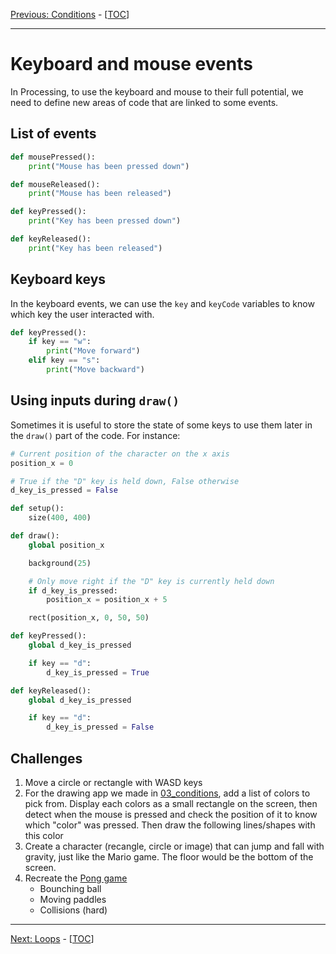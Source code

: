 [Previous: Conditions](03_conditions.md) - [[TOC](README.md)]

---

# Keyboard and mouse events

In Processing, to use the keyboard and mouse to their full potential, we need to define new areas of code that are linked to some events.

## List of events
```python
def mousePressed():
    print("Mouse has been pressed down")

def mouseReleased():
    print("Mouse has been released")

def keyPressed():
    print("Key has been pressed down")

def keyReleased():
    print("Key has been released")
```

## Keyboard keys

In the keyboard events, we can use the `key` and `keyCode` variables to know which key the user interacted with.

```python
def keyPressed():
    if key == "w":
        print("Move forward")
    elif key == "s":
        print("Move backward")
```

## Using inputs during `draw()`

Sometimes it is useful to store the state of some keys to use them later in the `draw()` part of the code. For instance:

```python
# Current position of the character on the x axis
position_x = 0

# True if the "D" key is held down, False otherwise
d_key_is_pressed = False

def setup():
    size(400, 400)

def draw():
    global position_x

    background(25)

    # Only move right if the "D" key is currently held down
    if d_key_is_pressed:
        position_x = position_x + 5

    rect(position_x, 0, 50, 50)

def keyPressed():
    global d_key_is_pressed

    if key == "d":
        d_key_is_pressed = True

def keyReleased():
    global d_key_is_pressed

    if key == "d":
        d_key_is_pressed = False
```

## Challenges
1. Move a circle or rectangle with WASD keys
2. For the drawing app we made in [03_conditions](03_conditions.md), add a list of colors to pick from. Display each colors as a small rectangle on the screen, then detect when the mouse is pressed and check the position of it to know which "color" was pressed. Then draw the following lines/shapes with this color
3. Create a character (recangle, circle or image) that can jump and fall with gravity, just like the Mario game. The floor would be the bottom of the screen.
4. Recreate the [Pong game](https://en.wikipedia.org/wiki/Pong)
    - Bounching ball
    - Moving paddles
    - Collisions (hard)

------

[Next: Loops](05_loops.md) - [[TOC](README.md)]